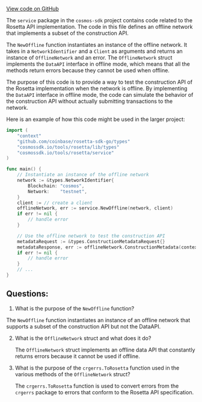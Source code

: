 [View code on GitHub](https://github.com/cosmos/cosmos-sdk.git/tools/rosetta/lib/internal/service/offline.go)

The `service` package in the `cosmos-sdk` project contains code related to the Rosetta API implementation. The code in this file defines an offline network that implements a subset of the construction API. 

The `NewOffline` function instantiates an instance of the offline network. It takes in a `NetworkIdentifier` and a `Client` as arguments and returns an instance of `OfflineNetwork` and an error. The `OfflineNetwork` struct implements the `DataAPI` interface in offline mode, which means that all the methods return errors because they cannot be used when offline. 

The purpose of this code is to provide a way to test the construction API of the Rosetta implementation when the network is offline. By implementing the `DataAPI` interface in offline mode, the code can simulate the behavior of the construction API without actually submitting transactions to the network. 

Here is an example of how this code might be used in the larger project:

```go
import (
    "context"
    "github.com/coinbase/rosetta-sdk-go/types"
    "cosmossdk.io/tools/rosetta/lib/types"
    "cosmossdk.io/tools/rosetta/service"
)

func main() {
    // Instantiate an instance of the offline network
    network := &types.NetworkIdentifier{
        Blockchain: "cosmos",
        Network:    "testnet",
    }
    client := // create a client
    offlineNetwork, err := service.NewOffline(network, client)
    if err != nil {
        // handle error
    }

    // Use the offline network to test the construction API
    metadataRequest := &types.ConstructionMetadataRequest{}
    metadataResponse, err := offlineNetwork.ConstructionMetadata(context.Background(), metadataRequest)
    if err != nil {
        // handle error
    }
    // ...
}
```
## Questions: 
 1. What is the purpose of the `NewOffline` function?
   
   The `NewOffline` function instantiates an instance of an offline network that supports a subset of the construction API but not the DataAPI.

2. What is the `OfflineNetwork` struct and what does it do?
   
   The `OfflineNetwork` struct implements an offline data API that constantly returns errors because it cannot be used if offline.

3. What is the purpose of the `crgerrs.ToRosetta` function used in the various methods of the `OfflineNetwork` struct?
   
   The `crgerrs.ToRosetta` function is used to convert errors from the `crgerrs` package to errors that conform to the Rosetta API specification.
